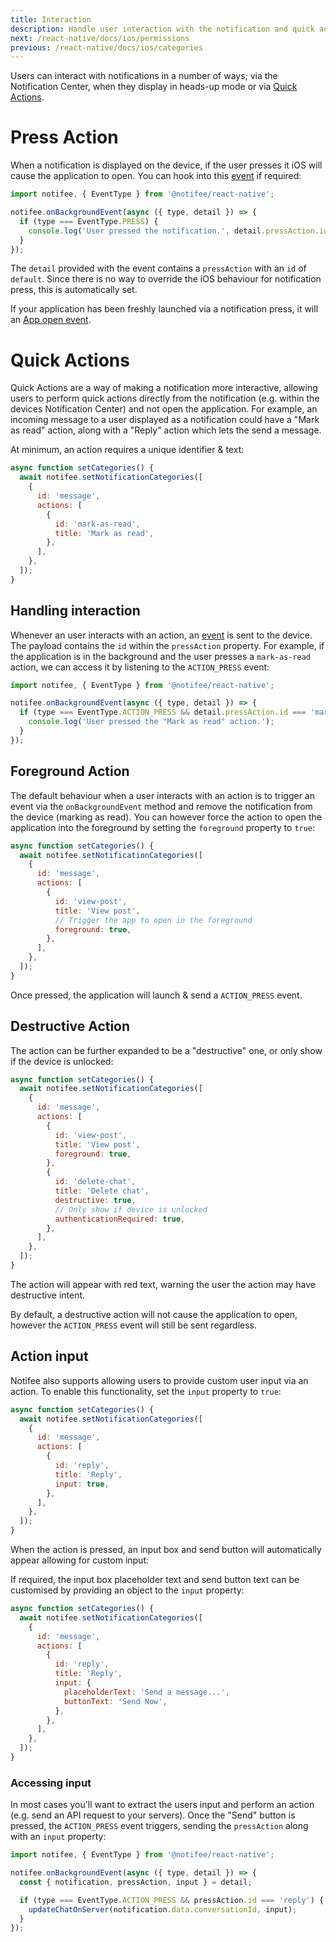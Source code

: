 ```yaml
---
title: Interaction
description: Handle user interaction with the notification and quick actions.
next: /react-native/docs/ios/permissions
previous: /react-native/docs/ios/categories
---
```


Users can interact with notifications in a number of ways; via the Notification Center, when they display in
heads-up mode or via [Quick Actions](#quick-actions).

# Press Action

When a notification is displayed on the device, if the user presses it iOS will cause the application to open. You can
hook into this [event](/react-native/docs/events) if required:

```js
import notifee, { EventType } from '@notifee/react-native';

notifee.onBackgroundEvent(async ({ type, detail }) => {
  if (type === EventType.PRESS) {
    console.log('User pressed the notification.', detail.pressAction.id);
  }
});
```

The `detail` provided with the event contains a `pressAction` with an `id` of `default`. Since there is no way to
override the iOS behaviour for notification press, this is automatically set.

If your application has been freshly launched via a notification press, it will an [App open event](/react-native/docs/events#app-open-events).

# Quick Actions

Quick Actions are a way of making a notification more interactive, allowing users to perform quick actions directly from
the notification (e.g. within the devices Notification Center) and not open the application. For example, an incoming
message to a user displayed as a notification could have a "Mark as read" action, along with a "Reply" action which
lets the send a message.

<Vimeo id="ios-category-actions" caption="iOS Category Actions Example" />

At minimum, an action requires a unique identifier & text:

```js
async function setCategories() {
  await notifee.setNotificationCategories([
    {
      id: 'message',
      actions: [
        {
          id: 'mark-as-read',
          title: 'Mark as read',
        },
      ],
    },
  ]);
}
```

## Handling interaction

Whenever an user interacts with an action, an [event](/react-native/docs/events) is sent to the device. The payload
contains the `id` within the `pressAction` property. For example, if the application is in the background and the user
presses a `mark-as-read` action, we can access it by listening to the `ACTION_PRESS` event:

```js
import notifee, { EventType } from '@notifee/react-native';

notifee.onBackgroundEvent(async ({ type, detail }) => {
  if (type === EventType.ACTION_PRESS && detail.pressAction.id === 'mark-as-read') {
    console.log('User pressed the "Mark as read" action.');
  }
});
```

## Foreground Action

The default behaviour when a user interacts with an action is to trigger an event via the `onBackgroundEvent` method
and remove the notification from the device (marking as read). You can however force the action to open the application
into the foreground by setting the `foreground` property to `true`:

```js
async function setCategories() {
  await notifee.setNotificationCategories([
    {
      id: 'message',
      actions: [
        {
          id: 'view-post',
          title: 'View post',
          // Trigger the app to open in the foreground
          foreground: true,
        },
      ],
    },
  ]);
}
```

Once pressed, the application will launch & send a `ACTION_PRESS` event.

## Destructive Action

The action can be further expanded to be a "destructive" one, or only show if the device is unlocked:

```js
async function setCategories() {
  await notifee.setNotificationCategories([
    {
      id: 'message',
      actions: [
        {
          id: 'view-post',
          title: 'View post',
          foreground: true,
        },
        {
          id: 'delete-chat',
          title: 'Delete chat',
          destructive: true,
          // Only show if device is unlocked
          authenticationRequired: true,
        },
      ],
    },
  ]);
}
```

The action will appear with red text, warning the user the action may have destructive intent.

<Vimeo id="ios-action-destructive" caption="iOS Destructive Action" />

By default, a destructive action will not cause the application to open, however the `ACTION_PRESS` event will still be sent
regardless.

## Action input

Notifee also supports allowing users to provide custom user input via an action. To enable this functionality, set the
`input` property to `true`:

```js
async function setCategories() {
  await notifee.setNotificationCategories([
    {
      id: 'message',
      actions: [
        {
          id: 'reply',
          title: 'Reply',
          input: true,
        },
      ],
    },
  ]);
}
```

When the action is pressed, an input box and send button will automatically appear allowing for custom input:

<Vimeo id="ios-action-input" caption="iOS Action Input" />

If required, the input box placeholder text and send button text can be customised by providing an object to the `input`
property:

```js
async function setCategories() {
  await notifee.setNotificationCategories([
    {
      id: 'message',
      actions: [
        {
          id: 'reply',
          title: 'Reply',
          input: {
            placeholderText: 'Send a message...',
            buttonText: 'Send Now',
          },
        },
      ],
    },
  ]);
}
```

### Accessing input

In most cases you'll want to extract the users input and perform an action (e.g. send an API request to your servers).
Once the "Send" button is pressed, the `ACTION_PRESS` event triggers, sending the `pressAction` along with an
`input` property:

```js
import notifee, { EventType } from '@notifee/react-native';

notifee.onBackgroundEvent(async ({ type, detail }) => {
  const { notification, pressAction, input } = detail;

  if (type === EventType.ACTION_PRESS && pressAction.id === 'reply') {
    updateChatOnServer(notification.data.conversationId, input);
  }
});
```
